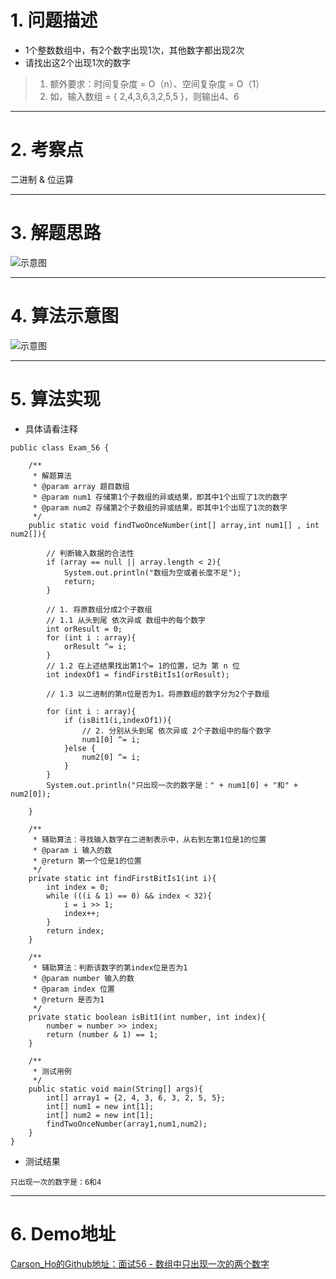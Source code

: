 # 1. 问题描述
- 1个整数数组中，有2个数字出现1次，其他数字都出现2次
- 请找出这2个出现1次的数字
>1. 额外要求：时间复杂度 = O（n）、空间复杂度 = O（1）
>2. 如，输入数组 = { 2,4,3,6,3,2,5,5 }，则输出4、6

***
# 2. 考察点
二进制 & 位运算

***
# 3. 解题思路
![示意图](http://upload-images.jianshu.io/upload_images/944365-b480b139e75d17ca.png?imageMogr2/auto-orient/strip%7CimageView2/2/w/1240)



***
# 4. 算法示意图
![示意图](http://upload-images.jianshu.io/upload_images/944365-22cd34918e25c494.png?imageMogr2/auto-orient/strip%7CimageView2/2/w/1240)


***

# 5. 算法实现
- 具体请看注释

```
public class Exam_56 {

    /**
     * 解题算法
     * @param array 题目数组
     * @param num1 存储第1个子数组的异或结果，即其中1个出现了1次的数字
     * @param num2 存储第2个子数组的异或结果，即其中1个出现了1次的数字
     */
    public static void findTwoOnceNumber(int[] array,int num1[] , int num2[]){

        // 判断输入数据的合法性
        if (array == null || array.length < 2){
            System.out.println("数组为空或者长度不足");
            return;
        }

        // 1. 将原数组分成2个子数组
        // 1.1 从头到尾 依次异或 数组中的每个数字
        int orResult = 0;
        for (int i : array){
            orResult ^= i;
        }
        // 1.2 在上述结果找出第1个= 1的位置，记为 第 n 位
        int indexOf1 = findFirstBitIs1(orResult);

        // 1.3 以二进制的第n位是否为1，将原数组的数字分为2个子数组

        for (int i : array){
            if (isBit1(i,indexOf1)){
                // 2. 分别从头到尾 依次异或 2个子数组中的每个数字
                num1[0] ^= i;
            }else {
                num2[0] ^= i;
            }
        }
        System.out.println("只出现一次的数字是：" + num1[0] + "和" + num2[0]);

    }

    /**
     * 辅助算法：寻找输入数字在二进制表示中，从右到左第1位是1的位置
     * @param i 输入的数
     * @return 第一个位是1的位置
     */
    private static int findFirstBitIs1(int i){
        int index = 0;
        while (((i & 1) == 0) && index < 32){
            i = i >> 1;
            index++;
        }
        return index;
    }

    /**
     * 辅助算法：判断该数字的第index位是否为1
     * @param number 输入的数
     * @param index 位置
     * @return 是否为1
     */
    private static boolean isBit1(int number, int index){
        number = number >> index;
        return (number & 1) == 1;
    }

    /**
     * 测试用例
     */
    public static void main(String[] args){
        int[] array1 = {2, 4, 3, 6, 3, 2, 5, 5};
        int[] num1 = new int[1];
        int[] num2 = new int[1];
        findTwoOnceNumber(array1,num1,num2);
    }
}
```

- 测试结果

```
只出现一次的数字是：6和4
```

***
# 6. Demo地址
[Carson_Ho的Github地址：面试56 - 数组中只出现一次的两个数字](https://github.com/Carson-Ho/AlgorithmLearning)
